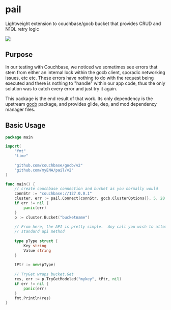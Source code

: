 # pail
Lightweight extension to couchbase/gocb bucket that provides CRUD and N1QL retry logic

[![](https://img.shields.io/badge/godoc-reference-5272B4.svg?style=flat-square)](https://godoc.org/github.com/myENA/pail)

## Purpose
In our testing with Couchbase, we noticed we sometimes see errors that stem from either an internal lock within the
gocb client, sporadic networking issues, etc etc.  These errors have nothing to do with the request being executed and
there is nothing to "handle" within our app code, thus the only solution was to catch every error and just try it again.

This package is the end result of that work.  Its only dependency is the upstream 
[gocb](https://github.com/couchbase/gocb) package, and provides glide, dep, and mod dependency manager files.

## Basic Usage

```go
package main

import(
	"fmt"
    "time"
	
    "github.com/couchbase/gocb/v2"
    "github.com/myENA/pail/v2"
)

func main() {
	// create couchbase connection and bucket as you normally would
	connStr := "couchbase://127.0.0.1"
    cluster, err := pail.Connect(connStr, gocb.ClusterOptions{}, 5, 20 * time.Millisecond)
    if err != nil {
    	panic(err)
    }
    p := cluster.Bucket("bucketname")
    
    // From here, the API is pretty simple.  Any call you wish to attempt retries on, execute the "TryX" version of the
    // standard api method
    
    type pType struct {
    	Key string
    	Value string
    }
    
    tPtr := new(pType)
    
    // TryGet wraps bucket.Get
    res, err := p.TryGetModeled("mykey", tPtr, nil)
    if err != nil {
    	panic(err)
    }
    fmt.Println(res)
}

```